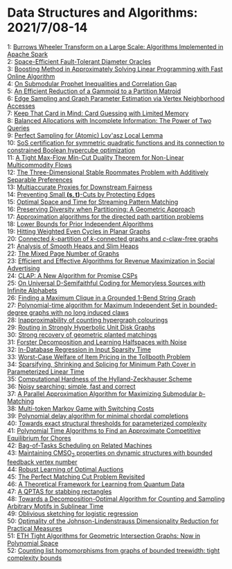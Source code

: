 # Data Structures and Algorithms: 2021/7/08-14  
1: [Burrows Wheeler Transform on a Large Scale: Algorithms Implemented in  Apache Spark](https://doi.org/10.48550/arXiv.2107.03341)  
2: [Space-Efficient Fault-Tolerant Diameter Oracles](https://doi.org/10.48550/arXiv.2107.03485)  
3: [Boosting Method in Approximately Solving Linear Programming with Fast  Online Algorithm](https://doi.org/10.48550/arXiv.2107.03570)  
4: [On Submodular Prophet Inequalities and Correlation Gap](https://doi.org/10.48550/arXiv.2107.03662)  
5: [An Efficient Reduction of a Gammoid to a Partition Matroid](https://doi.org/10.48550/arXiv.2107.03795)  
6: [Edge Sampling and Graph Parameter Estimation via Vertex Neighborhood  Accesses](https://doi.org/10.48550/arXiv.2107.03821)  
7: [Keep That Card in Mind: Card Guessing with Limited Memory](https://doi.org/10.48550/arXiv.2107.03885)  
8: [Balanced Allocations with Incomplete Information: The Power of Two  Queries](https://doi.org/10.48550/arXiv.2107.03916)  
9: [Perfect Sampling for (Atomic) Lov\'asz Local Lemma](https://doi.org/10.48550/arXiv.2107.03932)  
10: [SoS certification for symmetric quadratic functions and its connection  to constrained Boolean hypercube optimization](https://doi.org/10.48550/arXiv.2107.04100)  
11: [A Tight Max-Flow Min-Cut Duality Theorem for Non-Linear Multicommodity  Flows](https://doi.org/10.48550/arXiv.2107.04252)  
12: [The Three-Dimensional Stable Roommates Problem with Additively Separable  Preferences](https://doi.org/10.48550/arXiv.2107.04368)  
13: [Multiaccurate Proxies for Downstream Fairness](https://doi.org/10.48550/arXiv.2107.04423)  
14: [Preventing Small $\mathbf{(s,t)}$-Cuts by Protecting Edges](https://doi.org/10.48550/arXiv.2107.04482)  
15: [Optimal Space and Time for Streaming Pattern Matching](https://doi.org/10.48550/arXiv.2107.04660)  
16: [Preserving Diversity when Partitioning: A Geometric Approach](https://doi.org/10.48550/arXiv.2107.04674)  
17: [Approximation algorithms for the directed path partition problems](https://doi.org/10.48550/arXiv.2107.04699)  
18: [Lower Bounds for Prior Independent Algorithms](https://doi.org/10.48550/arXiv.2107.04754)  
19: [Hitting Weighted Even Cycles in Planar Graphs](https://doi.org/10.48550/arXiv.2107.04763)  
20: [Connected $k$-partition of $k$-connected graphs and $c$-claw-free graphs](https://doi.org/10.48550/arXiv.2107.04837)  
21: [Analysis of Smooth Heaps and Slim Heaps](https://doi.org/10.48550/arXiv.2107.04919)  
22: [The Mixed Page Number of Graphs](https://doi.org/10.48550/arXiv.2107.04993)  
23: [Efficient and Effective Algorithms for Revenue Maximization in Social  Advertising](https://doi.org/10.48550/arXiv.2107.04997)  
24: [CLAP: A New Algorithm for Promise CSPs](https://doi.org/10.48550/arXiv.2107.05018)  
25: [On Universal D-Semifaithful Coding for Memoryless Sources with Infinite  Alphabets](https://doi.org/10.48550/arXiv.2107.05082)  
26: [Finding a Maximum Clique in a Grounded 1-Bend String Graph](https://doi.org/10.48550/arXiv.2107.05198)  
27: [Polynomial-time algorithm for Maximum Independent Set in bounded-degree  graphs with no long induced claws](https://doi.org/10.48550/arXiv.2107.05434)  
28: [Inapproximability of counting hypergraph colourings](https://doi.org/10.48550/arXiv.2107.05486)  
29: [Routing in Strongly Hyperbolic Unit Disk Graphs](https://doi.org/10.48550/arXiv.2107.05518)  
30: [Strong recovery of geometric planted matchings](https://doi.org/10.48550/arXiv.2107.05567)  
31: [Forster Decomposition and Learning Halfspaces with Noise](https://doi.org/10.48550/arXiv.2107.05582)  
32: [In-Database Regression in Input Sparsity Time](https://doi.org/10.48550/arXiv.2107.05672)  
33: [Worst-Case Welfare of Item Pricing in the Tollbooth Problem](https://doi.org/10.48550/arXiv.2107.05690)  
34: [Sparsifying, Shrinking and Splicing for Minimum Path Cover in  Parameterized Linear Time](https://doi.org/10.48550/arXiv.2107.05717)  
35: [Computational Hardness of the Hylland-Zeckhauser Scheme](https://doi.org/10.48550/arXiv.2107.05746)  
36: [Noisy searching: simple, fast and correct](https://doi.org/10.48550/arXiv.2107.05753)  
37: [A Parallel Approximation Algorithm for Maximizing Submodular  $b$-Matching](https://doi.org/10.48550/arXiv.2107.05793)  
38: [Multi-token Markov Game with Switching Costs](https://doi.org/10.48550/arXiv.2107.05822)  
39: [Polynomial delay algorithm for minimal chordal completions](https://doi.org/10.48550/arXiv.2107.05972)  
40: [Towards exact structural thresholds for parameterized complexity](https://doi.org/10.48550/arXiv.2107.06111)  
41: [Polynomial Time Algorithms to Find an Approximate Competitive  Equilibrium for Chores](https://doi.org/10.48550/arXiv.2107.06649)  
42: [Bag-of-Tasks Scheduling on Related Machines](https://doi.org/10.48550/arXiv.2107.06216)  
43: [Maintaining $\mathsf{CMSO}_2$ properties on dynamic structures with  bounded feedback vertex number](https://doi.org/10.48550/arXiv.2107.06232)  
44: [Robust Learning of Optimal Auctions](https://doi.org/10.48550/arXiv.2107.06259)  
45: [The Perfect Matching Cut Problem Revisited](https://doi.org/10.48550/arXiv.2107.06399)  
46: [A Theoretical Framework for Learning from Quantum Data](https://doi.org/10.48550/arXiv.2107.06406)  
47: [A QPTAS for stabbing rectangles](https://doi.org/10.48550/arXiv.2107.06571)  
48: [Towards a Decomposition-Optimal Algorithm for Counting and Sampling  Arbitrary Motifs in Sublinear Time](https://doi.org/10.48550/arXiv.2107.06582)  
49: [Oblivious sketching for logistic regression](https://doi.org/10.48550/arXiv.2107.06615)  
50: [Optimality of the Johnson-Lindenstrauss Dimensionality Reduction for  Practical Measures](https://doi.org/10.48550/arXiv.2107.06626)  
51: [ETH Tight Algorithms for Geometric Intersection Graphs: Now in  Polynomial Space](https://doi.org/10.48550/arXiv.2107.06715)  
52: [Counting list homomorphisms from graphs of bounded treewidth: tight  complexity bounds](https://doi.org/10.48550/arXiv.2107.06889)  